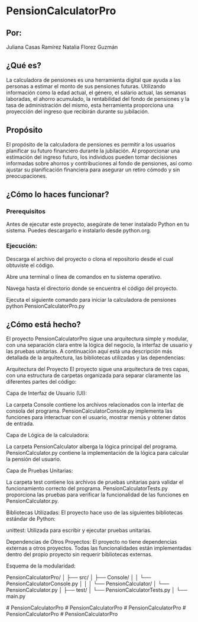 

# PensionCalculatorPro

## Por:
Juliana Casas Ramírez
Natalia Florez Guzmán

## ¿Qué es?

La calculadora de pensiones es una herramienta digital que ayuda a las personas a estimar el monto de sus pensiones futuras. Utilizando información como la edad actual, el género, el salario actual, las semanas laboradas, el ahorro acumulado, la rentabilidad del fondo de pensiones y la tasa de administración del mismo, esta herramienta proporciona una proyección del ingreso que recibirán durante su jubilación.

## Propósito
El propósito de la calculadora de pensiones es permitir a los usuarios planificar su futuro financiero durante la jubilación. Al proporcionar una estimación del ingreso futuro, los individuos pueden tomar decisiones informadas sobre ahorros y contribuciones al fondo de pensiones, así como ajustar su planificación financiera para asegurar un retiro cómodo y sin preocupaciones.

## ¿Cómo lo haces funcionar?

### Prerequisitos

Antes de ejecutar este proyecto, asegúrate de tener instalado Python en tu sistema. Puedes descargarlo e instalarlo desde python.org.

### Ejecución:
Descarga el archivo del proyecto o clona el repositorio desde el cual obtuviste el código.

Abre una terminal o línea de comandos en tu sistema operativo.

Navega hasta el directorio donde se encuentra el código del proyecto.

Ejecuta el siguiente comando para iniciar la calculadora de pensiones python PensionCalculatorPro.py

## ¿Cómo está hecho?

El proyecto PensionCalculatorPro sigue una arquitectura simple y modular, con una separación clara entre la lógica del negocio, la interfaz de usuario y las pruebas unitarias. A continuación aquí está una descripción más detallada de la arquitectura, las bibliotecas utilizadas y las dependencias:

Arquitectura del Proyecto
El proyecto sigue una arquitectura de tres capas, con una estructura de carpetas organizada para separar claramente las diferentes partes del código:

Capa de Interfaz de Usuario (UI):

La carpeta Console contiene los archivos relacionados con la interfaz de consola del programa.
PensionCalculatorConsole.py implementa las funciones para interactuar con el usuario, mostrar menús y obtener datos de entrada.

Capa de Lógica de la calculadora:

La carpeta PensionCalculator alberga la lógica principal del programa.
PensionCalculator.py contiene la implementación de la lógica para calcular la pensión del usuario.

Capa de Pruebas Unitarias:

La carpeta test contiene los archivos de pruebas unitarias para validar el funcionamiento correcto del programa.
PensionCalculatorTests.py proporciona las pruebas para verificar la funcionalidad de las funciones en PensionCalculator.py.

Bibliotecas Utilizadas:
El proyecto hace uso de las siguientes bibliotecas estándar de Python:

unittest: Utilizada para escribir y ejecutar pruebas unitarias.

Dependencias de Otros Proyectos:
El proyecto no tiene dependencias externas a otros proyectos. Todas las funcionalidades están implementadas dentro del propio proyecto sin requerir bibliotecas externas.

Esquema de la modularidad:

PensionCalculatorPro/
│
├── src/
│   ├── Console/
│   │   └── PensionCalculatorConsole.py
│   │
│   └── PensionCalculator/
│       └── PensionCalculator.py
│
├── test/
│   └── PensionCalculatorTests.py
│
└── main.py




#   P e n s i o n C a l c u l a t o r P r o  
 #   P e n s i o n C a l c u l a t o r P r o  
 #   P e n s i o n C a l c u l a t o r P r o  
 # PensionCalculatorPro
#   P e n s i o n C a l c u l a t o r P r o  
 